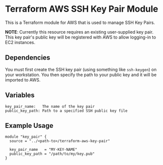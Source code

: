 # Terraform AWS SSH Key Pair Module  
This is a Terraform module for AWS that is used to manage SSH Key Pairs.  

**NOTE**: Currently this resource requires an existing user-supplied key pair. This key pair's public key will be registered with AWS to allow logging-in to EC2 instances.  

## Dependencies  
You must first create the SSH key pair (using something like `ssh-keygen`) on your workstation. You then specify the path to your public key and it will be imported to AWS.  

## Variables  
```
key_pair_name:   The name of the key pair
public_key_path: Path to a specified SSH public key file
```

## Example Usage  
```
module "key_pair" {
  source = "../<path-to>/terraform-aws-key-pair"

  key_pair_name   = "MY-KEY-NAME"
  public_key_path = "/path/to/my/key.pub"
}
```

